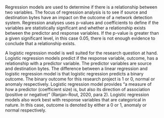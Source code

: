 Regression models are used to determine if there is a relationship between two variables.  The focus of regression analysis is to see if source and destination bytes have an impact on the outcome of a network detection system.  Regression analyses uses p-values and coefficients to define if the variables are statistically significant and whether a relationship exists between the predictor and response variables.  If the p-value is greater than a given significant level, in this case 0.05, there is not enough evidence to conclude that a relationship exists.

A logistic regression model is well suited for the research question at hand.  Logistic regression models predict if the response variable, outcome, has a relationship with a predictor variable. The predictor variables are source and destination bytes.  The difference between a linear regression and logistic regression model is that logistic regression predicts a binary outcome.  The binary outcome for this research project is 1 or 0, normal or anomaly respectively.  Logistic regression model provides “a measure of how a predictor (coefficient size) is, but also its direction of association (positive or negative)” (Ranjan-Rout, 2020, para 2).  Logistic regression models also work best with response variables that are categorical in nature.  In this case, outcome is denoted by either a 0 or 1, anomaly or normal respectively.

